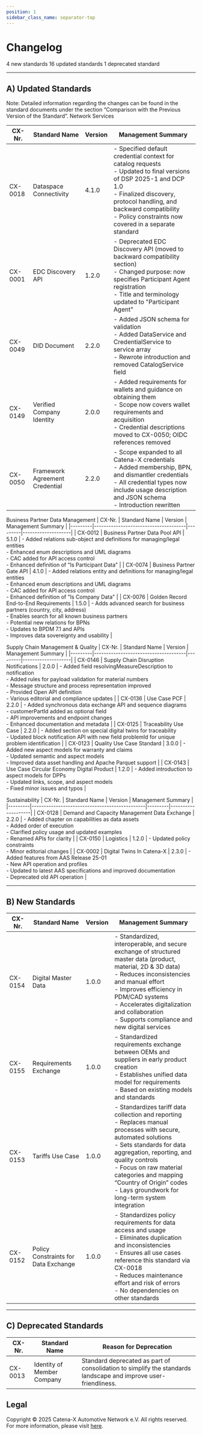 ```yaml
---
position: 1
sidebar_class_name: separator-top
---
```


# Changelog

4 new standards 
16 updated standards 
1 deprecated standard 

---
 
## A) Updated Standards 

Note: Detailed information regarding the changes can be found in the standard documents under the section “Comparison with the Previous Version of the Standard”. 
Network Services 

| CX-Nr.  | Standard Name                | Version | Management Summary |
|---------|-----------------------------|---------|--------------------|
| CX-0018 | Dataspace Connectivity      | 4.1.0   | - Specified default credential context for catalog requests<br>- Updated to final versions of DSP 2025-1 and DCP 1.0<br>- Finalized discovery, protocol handling, and backward compatibility<br>- Policy constraints now covered in a separate standard |
| CX-0001 | EDC Discovery API           | 1.2.0   | - Deprecated EDC Discovery API (moved to backward compatibility section)<br>- Changed purpose: now specifies Participant Agent registration<br>- Title and terminology updated to "Participant Agent" |
| CX-0049 | DID Document                | 2.2.0   | - Added JSON schema for validation<br>- Added DataService and CredentialService to service array<br>- Rewrote introduction and removed CatalogService field |
| CX-0149 | Verified Company Identity   | 2.0.0   | - Added requirements for wallets and guidance on obtaining them<br>- Scope now covers wallet requirements and acquisition<br>- Credential descriptions moved to CX-0050; OIDC references removed |
| CX-0050 | Framework Agreement Credential | 2.2.0 | - Scope expanded to all Catena-X credentials<br>- Added membership, BPN, and dismantler credentials<br>- All credential types now include usage description and JSON schema<br>- Introduction rewritten |
 
Business Partner Data Management 
| CX-Nr.  | Standard Name                        | Version | Management Summary |
|---------|--------------------------------------|---------|--------------------|
| CX-0012 | Business Partner Data Pool API       | 5.1.0   | - Added relations sub-object and definitions for managing/legal entities<br>- Enhanced enum descriptions and UML diagrams<br>- CAC added for API access control<br>- Enhanced definition of "Is Participant Data" |
| CX-0074 | Business Partner Gate API            | 4.1.0   | - Added relations entity and definitions for managing/legal entities<br>- Enhanced enum descriptions and UML diagrams<br>- CAC added for API access control<br>- Enhanced definition of "Is Company Data" |
| CX-0076 | Golden Record End-to-End Requirements | 1.5.0 | - Adds advanced search for business partners (country, city, address)<br>- Enables search for all known business partners<br>- Potential new relations for BPNs<br>- Updates to BPDM 7.1 and APIs<br>- Improves data sovereignty and usability |
 
Supply Chain Management & Quality 
| CX-Nr.  | Standard Name                        | Version | Management Summary |
|---------|--------------------------------------|---------|--------------------|
| CX-0146 | Supply Chain Disruption Notifications | 2.0.0  | - Added field resolvingMeasureDescription to notification<br>- Added rules for payload validation for material numbers<br>- Message structure and process representation improved<br>- Provided Open API definition<br>- Various editorial and compliance updates |
| CX-0136 | Use Case PCF                        | 2.2.0   | - Added synchronous data exchange API and sequence diagrams<br>- customerPartId added as optional field<br>- API improvements and endpoint changes<br>- Enhanced documentation and metadata |
| CX-0125 | Traceability Use Case               | 2.2.0   | - Added section on special digital twins for traceability<br>- Updated block notification API with new field problemId for unique problem identification |
| CX-0123 | Quality Use Case Standard           | 3.0.0   | - Added new aspect models for warranty and claims<br>- Updated semantic and aspect models<br>- Improved data asset handling and Apache Parquet support |
| CX-0143 | Use Case Circular Economy Digital Product | 1.2.0 | - Added introduction to aspect models for DPPs<br>- Updated links, scope, and aspect models<br>- Fixed minor issues and typos |
 
Sustainability 
| CX-Nr.  | Standard Name                                 | Version | Management Summary |
|---------|-----------------------------------------------|---------|--------------------|
| CX-0128 | Demand and Capacity Management Data Exchange  | 2.2.0   | - Added chapter on capabilities as data assets<br>- Added order of execution<br>- Clarified policy usage and updated examples<br>- Renamed APIs for clarity |
| CX-0150 | Logistics                                     | 1.2.0   | - Updated policy constraints<br>- Minor editorial changes |
| CX-0002 | Digital Twins In Catena-X                     | 2.3.0   | - Added features from AAS Release 25-01<br>- New API operation and profiles<br>- Updated to latest AAS specifications and improved documentation<br>- Deprecated old API operation |
 
---
 
## B) New Standards 

| CX-Nr.  | Standard Name                        | Version | Management Summary |
|---------|--------------------------------------|---------|--------------------|
| CX-0154 | Digital Master Data                  | 1.0.0   | - Standardized, interoperable, and secure exchange of structured master data (product, material, 2D & 3D data)<br>- Reduces inconsistencies and manual effort<br>- Improves efficiency in PDM/CAD systems<br>- Accelerates digitalization and collaboration<br>- Supports compliance and new digital services |
| CX-0155 | Requirements Exchange                | 1.0.0   | - Standardized requirements exchange between OEMs and suppliers in early product creation<br>- Establishes unified data model for requirements<br>- Based on existing models and standards |
| CX-0153 | Tariffs Use Case                     | 1.0.0   | - Standardizes tariff data collection and reporting<br>- Replaces manual processes with secure, automated solutions<br>- Sets standards for data aggregation, reporting, and quality controls<br>- Focus on raw material categories and mapping “Country of Origin” codes<br>- Lays groundwork for long-term system integration |
| CX-0152 | Policy Constraints for Data Exchange | 1.0.0   | - Standardizes policy requirements for data access and usage<br>- Eliminates duplication and inconsistencies<br>- Ensures all use cases reference this standard via CX-0018<br>- Reduces maintenance effort and risk of errors<br>- No dependencies on other standards |
 
---
 
## C) Deprecated Standards 

| CX-Nr.  | Standard Name               | Reason for Deprecation |
|---------|----------------------------|-------------------------|
| CX-0013 | Identity of Member Company  | Standard deprecated as part of consolidation to simplify the standards landscape and improve user-friendliness. |

## Legal

Copyright © 2025 Catena-X Automotive Network e.V. All rights reserved. For more information, please visit [here](/copyright).

